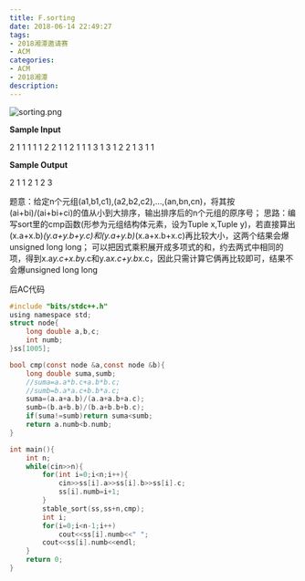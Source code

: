 ```yaml
---
title: F.sorting
date: 2018-06-14 22:49:27
tags:
- 2018湘潭邀请赛
- ACM
categories:
- ACM
- 2018湘潭
description:
---
```

![sorting.png](https://i.loli.net/2018/06/14/5b2286fcec6fc.png)
<!--more-->
**Sample Input**

2
1 1 1
1 1 2
2
1 1 2
1 1 1
3
1 3 1
2 2 1
3 1 1

**Sample Output**

2 1
1 2
1 2 3

题意：给定n个元组(a1,b1,c1),(a2,b2,c2),...,(an,bn,cn)，将其按(ai+bi)/(ai+bi+ci)的值从小到大排序，输出排序后的n个元组的原序号；
思路：编写sort里的cmp函数(形参为元组结构体元素，设为Tuple x,Tuple y)，若直接算出(x.a+x.b)*(y.a+y.b+y.c)和(y.a+y.b)*(x.a+x.b+x.c)再比较大小，这两个结果会爆unsigned long long；
可以把因式乘积展开成多项式的和，约去两式中相同的项，得到x.a*y.c+x.b*y.c和y.a*x.c+y.b*x.c，因此只需计算它俩再比较即可，结果不会爆unsigned long long 

后AC代码
```c
#include "bits/stdc++.h"
using namespace std;
struct node{
    long double a,b,c;
    int numb;
}ss[1005];

bool cmp(const node &a,const node &b){
    long double suma,sumb;
    //suma=a.a*b.c+a.b*b.c;
    //sumb=b.a*a.c+b.b*a.c;
    suma=(a.a+a.b)/(a.a+a.b+a.c);
    sumb=(b.a+b.b)/(b.a+b.b+b.c);
    if(suma!=sumb)return suma<sumb;
    return a.numb<b.numb;
}

int main(){
    int n;
    while(cin>>n){
        for(int i=0;i<n;i++){
            cin>>ss[i].a>>ss[i].b>>ss[i].c;
            ss[i].numb=i+1;
        }
        stable_sort(ss,ss+n,cmp);
        int i;
        for(i=0;i<n-1;i++)
            cout<<ss[i].numb<<" ";
        cout<<ss[i].numb<<endl;
    }
    return 0;
}
```
